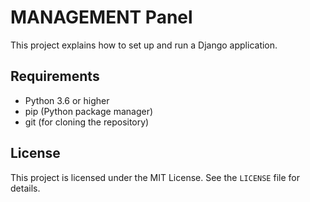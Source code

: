 # MANAGEMENT Panel

This project explains how to set up and run a Django application.

## Requirements

- Python 3.6 or higher
- pip (Python package manager)
- git (for cloning the repository)

## License

This project is licensed under the MIT License. See the `LICENSE` file for details.
